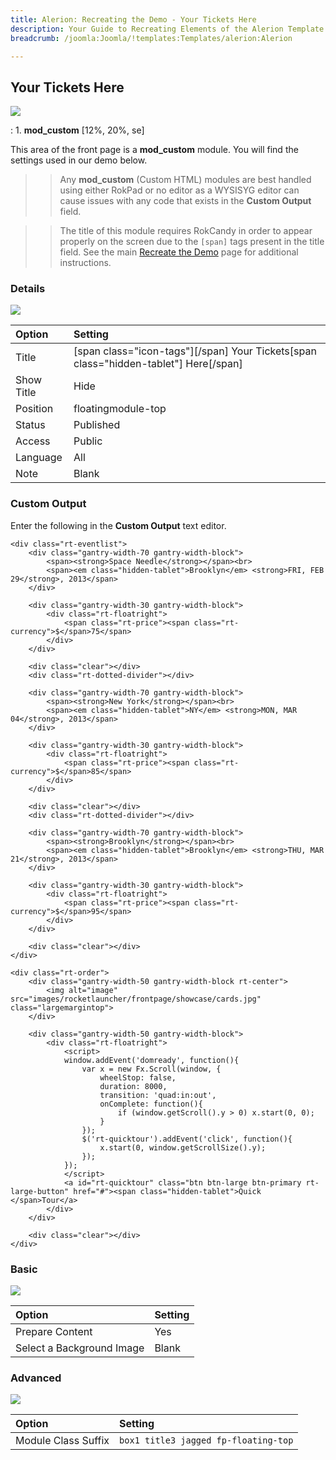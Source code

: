 ```yaml
---
title: Alerion: Recreating the Demo - Your Tickets Here
description: Your Guide to Recreating Elements of the Alerion Template for Joomla
breadcrumb: /joomla:Joomla/!templates:Templates/alerion:Alerion

---
```


Your Tickets Here
-----
![][demo]

:   1. **mod_custom** [12%, 20%, se]

This area of the front page is a **mod_custom** module. You will find the settings used in our demo below.

>> Any **mod_custom** (Custom HTML) modules are best handled using either RokPad or no editor as a WYSISYG editor can cause issues with any code that exists in the **Custom Output** field.

>> The title of this module requires RokCandy in order to appear properly on the screen due to the `[span]` tags present in the title field. See the main [Recreate the Demo][recreate] page for additional instructions.

### Details
![][demo2]

| Option            | Setting                                                                              |  
| :---------------- | :----------------------------------------------------------------------------------- |  
| Title             | [span class="icon-tags"][/span] Your Tickets[span class="hidden-tablet"] Here[/span] |  
| Show Title        | Hide                                                                                 |  
| Position          | floatingmodule-top                                                                   |  
| Status            | Published                                                                            |  
| Access            | Public                                                                               |  
| Language          | All                                                                                  |  
| Note              | Blank                                                                                |  

### Custom Output
Enter the following in the **Custom Output** text editor.

~~~
<div class="rt-eventlist">
    <div class="gantry-width-70 gantry-width-block">
		<span><strong>Space Needle</strong></span><br>
		<span><em class="hidden-tablet">Brooklyn</em> <strong>FRI, FEB 29</strong>, 2013</span>
	</div>

	<div class="gantry-width-30 gantry-width-block">
		<div class="rt-floatright">
			<span class="rt-price"><span class="rt-currency">$</span>75</span>
		</div>	
	</div>

	<div class="clear"></div>
	<div class="rt-dotted-divider"></div>

	<div class="gantry-width-70 gantry-width-block">
		<span><strong>New York</strong></span><br>
		<span><em class="hidden-tablet">NY</em> <strong>MON, MAR 04</strong>, 2013</span>
	</div>

	<div class="gantry-width-30 gantry-width-block">
		<div class="rt-floatright">
			<span class="rt-price"><span class="rt-currency">$</span>85</span>
		</div>	
	</div>

	<div class="clear"></div>
	<div class="rt-dotted-divider"></div>

	<div class="gantry-width-70 gantry-width-block">
		<span><strong>Brooklyn</strong></span><br>
		<span><em class="hidden-tablet">Brooklyn</em> <strong>THU, MAR 21</strong>, 2013</span>
	</div>

	<div class="gantry-width-30 gantry-width-block">
		<div class="rt-floatright">
			<span class="rt-price"><span class="rt-currency">$</span>95</span>
		</div>	
	</div>

	<div class="clear"></div>
</div>

<div class="rt-order">
	<div class="gantry-width-50 gantry-width-block rt-center">
		<img alt="image" src="images/rocketlauncher/frontpage/showcase/cards.jpg" class="largemargintop">
	</div>

	<div class="gantry-width-50 gantry-width-block">
		<div class="rt-floatright">
			<script>
			window.addEvent('domready', function(){
			    var x = new Fx.Scroll(window, {
			        wheelStop: false, 
			        duration: 8000, 
			        transition: 'quad:in:out',
			        onComplete: function(){
			            if (window.getScroll().y > 0) x.start(0, 0);
			        }
			    });
			    $('rt-quicktour').addEvent('click', function(){
			        x.start(0, window.getScrollSize().y);
			    });
			});
			</script>			
			<a id="rt-quicktour" class="btn btn-large btn-primary rt-large-button" href="#"><span class="hidden-tablet">Quick </span>Tour</a>
		</div>		
	</div>

	<div class="clear"></div>
</div>
~~~

### Basic
![][demo3]

| Option                    | Setting |  
| :------------------------ | :------ |  
| Prepare Content           | Yes     |  
| Select a Background Image | Blank   |

### Advanced
![][demo4]

| Option              | Setting                              |  
| :------------------ | :----------------------------------- |  
| Module Class Suffix | `box1 title3 jagged fp-floating-top` |  

[demo]: assets/demo_3.jpeg
[demo2]: assets/tickets_1.jpeg
[demo3]: assets/tickets_2.jpeg
[demo4]: assets/tickets_3.jpeg
[recreate]: demo.md#rokcandy